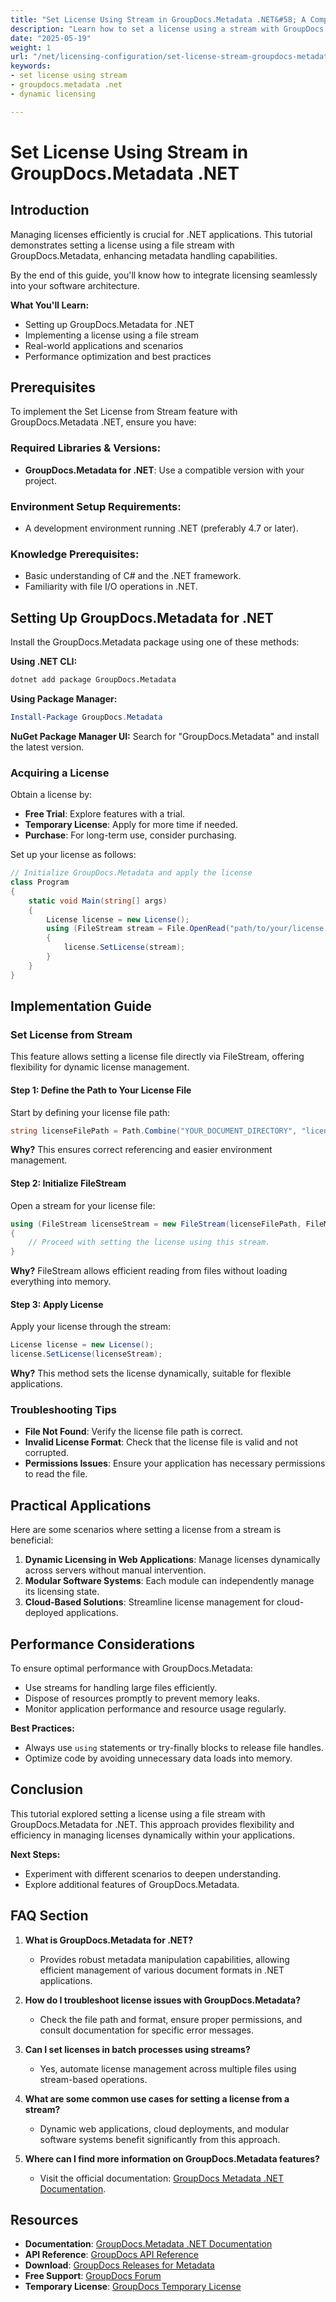 ```yaml
---
title: "Set License Using Stream in GroupDocs.Metadata .NET&#58; A Comprehensive Guide"
description: "Learn how to set a license using a stream with GroupDocs.Metadata for .NET. This guide covers setup, practical applications, and best practices."
date: "2025-05-19"
weight: 1
url: "/net/licensing-configuration/set-license-stream-groupdocs-metadata-dotnet/"
keywords:
- set license using stream
- groupdocs.metadata .net
- dynamic licensing

---
```



# Set License Using Stream in GroupDocs.Metadata .NET

## Introduction

Managing licenses efficiently is crucial for .NET applications. This tutorial demonstrates setting a license using a file stream with GroupDocs.Metadata, enhancing metadata handling capabilities.

By the end of this guide, you'll know how to integrate licensing seamlessly into your software architecture.

**What You'll Learn:**
- Setting up GroupDocs.Metadata for .NET
- Implementing a license using a file stream
- Real-world applications and scenarios
- Performance optimization and best practices

## Prerequisites

To implement the Set License from Stream feature with GroupDocs.Metadata .NET, ensure you have:

### Required Libraries & Versions:
- **GroupDocs.Metadata for .NET**: Use a compatible version with your project.

### Environment Setup Requirements:
- A development environment running .NET (preferably 4.7 or later).

### Knowledge Prerequisites:
- Basic understanding of C# and the .NET framework.
- Familiarity with file I/O operations in .NET.

## Setting Up GroupDocs.Metadata for .NET

Install the GroupDocs.Metadata package using one of these methods:

**Using .NET CLI:**

```bash
dotnet add package GroupDocs.Metadata
```

**Using Package Manager:**

```powershell
Install-Package GroupDocs.Metadata
```

**NuGet Package Manager UI:**
Search for "GroupDocs.Metadata" and install the latest version.

### Acquiring a License

Obtain a license by:
- **Free Trial**: Explore features with a trial.
- **Temporary License**: Apply for more time if needed.
- **Purchase**: For long-term use, consider purchasing.

Set up your license as follows:

```csharp
// Initialize GroupDocs.Metadata and apply the license
class Program
{
    static void Main(string[] args)
    {
        License license = new License();
        using (FileStream stream = File.OpenRead("path/to/your/license.lic"))
        {
            license.SetLicense(stream);
        }
    }
}
```

## Implementation Guide

### Set License from Stream

This feature allows setting a license file directly via FileStream, offering flexibility for dynamic license management.

#### Step 1: Define the Path to Your License File

Start by defining your license file path:

```csharp
string licenseFilePath = Path.Combine("YOUR_DOCUMENT_DIRECTORY", "license.lic");
```
**Why?** This ensures correct referencing and easier environment management.

#### Step 2: Initialize FileStream

Open a stream for your license file:

```csharp
using (FileStream licenseStream = new FileStream(licenseFilePath, FileMode.Open))
{
    // Proceed with setting the license using this stream.
}
```
**Why?** FileStream allows efficient reading from files without loading everything into memory.

#### Step 3: Apply License

Apply your license through the stream:

```csharp
License license = new License();
license.SetLicense(licenseStream);
```
**Why?** This method sets the license dynamically, suitable for flexible applications.

### Troubleshooting Tips

- **File Not Found**: Verify the license file path is correct.
- **Invalid License Format**: Check that the license file is valid and not corrupted.
- **Permissions Issues**: Ensure your application has necessary permissions to read the file.

## Practical Applications

Here are some scenarios where setting a license from a stream is beneficial:
1. **Dynamic Licensing in Web Applications**: Manage licenses dynamically across servers without manual intervention.
2. **Modular Software Systems**: Each module can independently manage its licensing state.
3. **Cloud-Based Solutions**: Streamline license management for cloud-deployed applications.

## Performance Considerations

To ensure optimal performance with GroupDocs.Metadata:
- Use streams for handling large files efficiently.
- Dispose of resources promptly to prevent memory leaks.
- Monitor application performance and resource usage regularly.

**Best Practices:**
- Always use `using` statements or try-finally blocks to release file handles.
- Optimize code by avoiding unnecessary data loads into memory.

## Conclusion

This tutorial explored setting a license using a file stream with GroupDocs.Metadata for .NET. This approach provides flexibility and efficiency in managing licenses dynamically within your applications. 

**Next Steps:**
- Experiment with different scenarios to deepen understanding.
- Explore additional features of GroupDocs.Metadata.

## FAQ Section

1. **What is GroupDocs.Metadata for .NET?**
   - Provides robust metadata manipulation capabilities, allowing efficient management of various document formats in .NET applications.

2. **How do I troubleshoot license issues with GroupDocs.Metadata?**
   - Check the file path and format, ensure proper permissions, and consult documentation for specific error messages.

3. **Can I set licenses in batch processes using streams?**
   - Yes, automate license management across multiple files using stream-based operations.

4. **What are some common use cases for setting a license from a stream?**
   - Dynamic web applications, cloud deployments, and modular software systems benefit significantly from this approach.

5. **Where can I find more information on GroupDocs.Metadata features?**
   - Visit the official documentation: [GroupDocs Metadata .NET Documentation](https://docs.groupdocs.com/metadata/net/).

## Resources
- **Documentation**: [GroupDocs.Metadata .NET Documentation](https://docs.groupdocs.com/metadata/net/)
- **API Reference**: [GroupDocs API Reference](https://reference.groupdocs.com/metadata/net/)
- **Download**: [GroupDocs Releases for Metadata](https://releases.groupdocs.com/metadata/net/)
- **Free Support**: [GroupDocs Forum](https://forum.groupdocs.com/c/metadata/)
- **Temporary License**: [GroupDocs Temporary License](https://purchase.groupdocs.com/temporary-license/)

